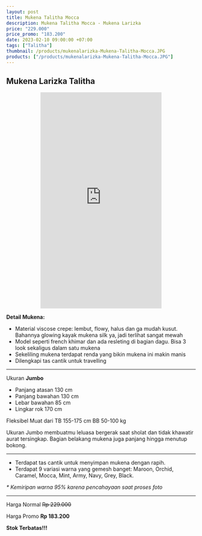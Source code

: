 ```yaml
---
layout: post
title: Mukena Talitha Mocca
description: Mukena Talitha Mocca - Mukena Larizka
price: "229.000"
price_promo: "183.200"
date: 2023-02-10 09:00:00 +07:00
tags: ["Talitha"]
thumbnail: /products/mukenalarizka-Mukena-Talitha-Mocca.JPG
products: ["/products/mukenalarizka-Mukena-Talitha-Mocca.JPG"]
---
```


## Mukena Larizka Talitha ##

<center><iframe width="322" height="573" src="https://www.youtube.com/embed/t5U0dtoycJk" title="Video Mukena Talitha - mukenalarizka.com" frameborder="0" allow="accelerometer; autoplay; clipboard-write; encrypted-media; gyroscope; picture-in-picture; web-share" allowfullscreen></iframe></center>

**Detail Mukena:**

* Material viscose crepe: lembut, flowy, halus dan ga mudah kusut. Bahannya glowing kayak mukena silk ya, jadi terlihat sangat mewah
* Model seperti french khimar dan ada resleting di bagian dagu. Bisa 3 look sekaligus dalam satu mukena
* Sekeliling mukena terdapat renda yang bikin mukena ini makin manis
* Dilengkapi tas cantik untuk travelling

---

Ukuran **Jumbo**

* Panjang atasan 130 cm
* Panjang bawahan 130 cm
* Lebar bawahan 85 cm
* Lingkar rok 170 cm

Fleksibel Muat dari TB 155-175 cm BB 50-100 kg

Ukuran Jumbo membuatmu leluasa bergerak saat sholat dan tidak khawatir aurat tersingkap. Bagian belakang mukena juga panjang hingga menutup bokong.

---

* Terdapat tas cantik untuk menyimpan mukena dengan rapih.
* Terdapat 9 variasi warna yang gemesh banget: Maroon, Orchid, Caramel, Mocca, Mint, Army, Navy, Grey, Black.

_* Kemiripan warna 95% karena pencahayaan saat proses foto_

---

Harga Normal ~~Rp 229.000~~

Harga Promo **Rp 183.200**

**Stok Terbatas!!!**
